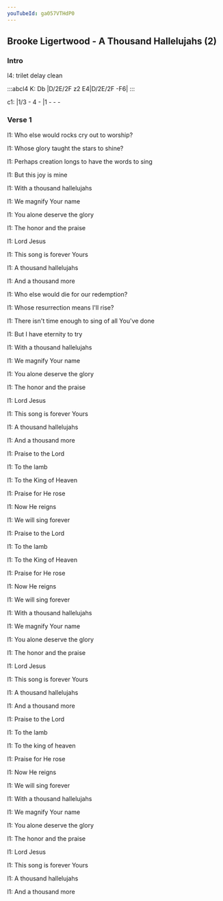 ```yaml
---
youTubeId: ga057VTHdP0
---
```


## Brooke Ligertwood - A Thousand Hallelujahs (2)

### Intro

l4: trilet delay clean

:::abcl4
K: Db
|D/2E/2F z2 E4|D/2E/2F -F6|
:::

c1: |1/3 - 4 - |1 - - -

### Verse 1

l1: Who else would rocks cry out to worship?

l1: Whose glory taught the stars to shine?

l1: Perhaps creation longs to have the words to sing

l1: But this joy is mine

l1: With a thousand hallelujahs

l1: We magnify Your name

l1: You alone deserve the glory

l1: The honor and the praise

l1: Lord Jesus

l1: This song is forever Yours

l1: A thousand hallelujahs

l1: And a thousand more

l1: Who else would die for our redemption?

l1: Whose resurrection means I'll rise?

l1: There isn't time enough to sing of all You've done

l1: But I have eternity to try

l1: With a thousand hallelujahs

l1: We magnify Your name

l1: You alone deserve the glory

l1: The honor and the praise

l1: Lord Jesus

l1: This song is forever Yours

l1: A thousand hallelujahs

l1: And a thousand more

l1: Praise to the Lord

l1: To the lamb

l1: To the King of Heaven

l1: Praise for He rose

l1: Now He reigns

l1: We will sing forever

l1: Praise to the Lord

l1: To the lamb

l1: To the King of Heaven

l1: Praise for He rose

l1: Now He reigns

l1: We will sing forever

l1: With a thousand hallelujahs

l1: We magnify Your name

l1: You alone deserve the glory

l1: The honor and the praise

l1: Lord Jesus

l1: This song is forever Yours

l1: A thousand hallelujahs

l1: And a thousand more

l1: Praise to the Lord

l1: To the lamb

l1: To the king of heaven

l1: Praise for He rose

l1: Now He reigns

l1: We will sing forever

l1: With a thousand hallelujahs

l1: We magnify Your name

l1: You alone deserve the glory

l1: The honor and the praise

l1: Lord Jesus

l1: This song is forever Yours

l1: A thousand hallelujahs

l1: And a thousand more